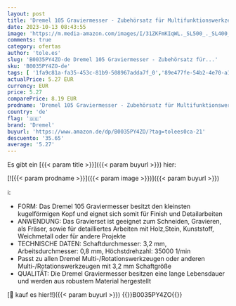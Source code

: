 ```yaml
---
layout: post
title: 'Dremel 105 Graviermesser - Zubehörsatz für Multifunktionswerkzeug mit 3 Graviermessern 0 8 mm zum Schnitzen  Fräsen  Holzfräsen  Gravieren in Holz  Laminate  Stein  Kunststoff  Metall'
date: 2023-10-13 08:43:55
image: 'https://m.media-amazon.com/images/I/31ZKFmKIqWL._SL500_._SL400_.jpg'
comments: true
category: ofertas
author: 'tole.es'
slug: 'B0035PY4ZO-de Dremel 105 Graviermesser - Zubehörsatz für...'
sku: 'B0035PY4ZO-de'
tags: [ '1fa9c81a-fa35-453c-81b9-508967adda7f_0','89e477fe-54b2-4e70-a1e8-066084921fb1_0','89e477fe-54b2-4e70-a1e8-066084921fb1_7201','89e477fe-54b2-4e70-a1e8-066084921fb1_7301','89e477fe-54b2-4e70-a1e8-066084921fb1_9201','Arborist Merchandising Root','Baumarkt','Bosch Gutscheincodes','Custom Stores','Dremel','Dremel - Rabatt Aktion','Dremel Marken-Shop','Elektro- & Handwerkzeuge','Elektrowerkzeuge','Gravurwerkzeug','Self Service','Special Features Stores','dremel','🇩🇪', ]
actualPrice: 5.27 EUR
currency: EUR
price: 5.27
comparePrice: 8.19 EUR
prodname: 'Dremel 105 Graviermesser - Zubehörsatz für Multifunktionswerkzeug mit 3 Graviermessern 0 8 mm zum Schnitzen  Fräsen  Holzfräsen  Gravieren in Holz  Laminate  Stein  Kunststoff  Metall'
country: 'de'
flag: '🇩🇪'
brand: 'Dremel'
buyurl: 'https://www.amazon.de/dp/B0035PY4ZO/?tag=tolees0ca-21'
descuento: '35.65'
average: '5.27'
---
```


Es gibt ein [{{< param title >}}]({{< param buyurl >}}) hier:

[![{{< param prodname >}}]({{< param image >}})]({{< param buyurl >}})

ℹ️:

- FORM: Das Dremel 105 Graviermesser besitzt den kleinsten kugelförmigen Kopf und eignet sich somit für Finish und Detailarbeiten
- ANWENDUNG: Das Gravierset ist geeignet zum Schneiden, Gravieren, als Fräser, sowie für detailliertes Arbeiten mit Holz,Stein, Kunststoff, Weichmetall oder für andere Projekte
- TECHNISCHE DATEN: Schaftdurchmesser: 3,2 mm, Arbeitsdurchmesser: 0,8 mm, Höchstdrehzahl: 35000 1/min
- Passt zu allen Dremel Multi-/Rotationswerkzeugen oder anderen Multi-/Rotationswerkzeugen mit 3,2 mm Schaftgröße
- QUALITÄT: Die Dremel Graviermesser besitzen eine lange Lebensdauer und werden aus robustem Material hergestellt

[🛒 kauf es hier!!]({{< param buyurl >}})
{{<world>}}B0035PY4ZO{{</world>}}

